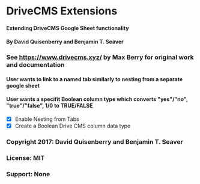 # DriveCMS Extensions
#### Extending DriveCMS Google Sheet functionality
#### By David Quisenberry and Benjamin T. Seaver
### See https://www.drivecms.xyz/ by Max Berry for original work and documentation


#### User wants to link to a named tab similarly to nesting from a separate google sheet

#### User wants a specifit Boolean column type which converts "yes"/"no", "true"/"false", 1/0 to TRUE/FALSE

- [X] Enable Nesting from Tabs
- [X] Create a Boolean Drive CMS column data type

### Copyright 2017: David Quisenberry and Benjamin T. Seaver
### License: MIT
### Support: None
